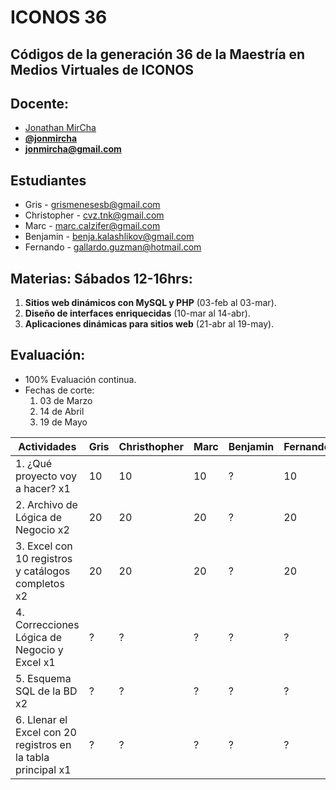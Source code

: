# ICONOS 36

## Códigos de la generación 36 de la Maestría en Medios Virtuales de ICONOS

## Docente:

* [Jonathan MirCha](http://jonmircha.com)
* **[@jonmircha](https://twitter.com/jonmircha)**
* **[jonmircha@gmail.com](mailto:jonmircha@gmail.com)**

## Estudiantes

* Gris - grismenesesb@gmail.com
* Christopher - cvz.tnk@gmail.com
* Marc - marc.calzifer@gmail.com
* Benjamin - benja.kalashlikov@gmail.com
* Fernando - gallardo.guzman@hotmail.com

## Materias: Sábados 12-16hrs: 

1. **Sitios web dinámicos con MySQL y PHP** (03-feb al 03-mar).
1. **Diseño de interfaces enriquecidas** (10-mar al 14-abr).
1. **Aplicaciones dinámicas para sitios web** (21-abr al 19-may).

## Evaluación:

* 100% Evaluación continua.
* Fechas de corte:
  1. 03 de Marzo
  1. 14 de Abril
  1. 19 de Mayo

| Actividades | Gris | Christhopher | Marc | Benjamin | Fernando |
| -- | -- | -- | -- | -- | -- |
| 1. ¿Qué proyecto voy a hacer? x1 | 10 | 10 | 10 | ? | 10 |
| 2. Archivo de Lógica de Negocio x2 | 20 | 20 | 20 | ? | 20 |
| 3. Excel con 10 registros y catálogos completos x2 | 20 | 20 | 20 | ? | 20 |
| 4. Correcciones Lógica de Negocio y Excel x1 | ? | ? | ? | ? | ? |
| 5. Esquema SQL de la BD x2 | ? | ? | ? | ? | ? |
| 6. Llenar el Excel con 20 registros en la tabla principal x1 | ? | ? | ? | ? | ? |